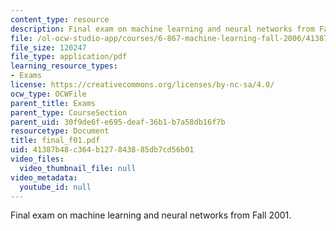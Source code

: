 ```yaml
---
content_type: resource
description: Final exam on machine learning and neural networks from Fall 2001.
file: /ol-ocw-studio-app/courses/6-867-machine-learning-fall-2006/41387b48c364b127843885db7cd56b01_final_f01.pdf
file_size: 120247
file_type: application/pdf
learning_resource_types:
- Exams
license: https://creativecommons.org/licenses/by-nc-sa/4.0/
ocw_type: OCWFile
parent_title: Exams
parent_type: CourseSection
parent_uid: 30f9de6f-e695-deaf-36b1-b7a58db16f7b
resourcetype: Document
title: final_f01.pdf
uid: 41387b48-c364-b127-8438-85db7cd56b01
video_files:
  video_thumbnail_file: null
video_metadata:
  youtube_id: null
---
```

Final exam on machine learning and neural networks from Fall 2001.